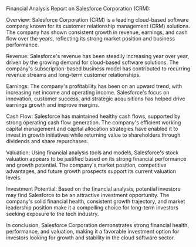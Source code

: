 Financial Analysis Report on Salesforce Corporation (CRM):

Overview:
Salesforce Corporation (CRM) is a leading cloud-based software company known for its customer relationship management (CRM) solutions. The company has shown consistent growth in revenue, earnings, and cash flow over the years, reflecting its strong market position and business performance.

Revenue:
Salesforce's revenue has been steadily increasing year over year, driven by the growing demand for cloud-based software solutions. The company's subscription-based business model has contributed to recurring revenue streams and long-term customer relationships.

Earnings:
The company's profitability has been on an upward trend, with increasing net income and operating income. Salesforce's focus on innovation, customer success, and strategic acquisitions has helped drive earnings growth and improve margins.

Cash Flow:
Salesforce has maintained healthy cash flows, supported by strong operating cash flow generation. The company's efficient working capital management and capital allocation strategies have enabled it to invest in growth initiatives while returning value to shareholders through dividends and share repurchases.

Valuation:
Using financial analysis tools and models, Salesforce's stock valuation appears to be justified based on its strong financial performance and growth potential. The company's market position, competitive advantages, and future growth prospects support its current valuation levels.

Investment Potential:
Based on the financial analysis, potential investors may find Salesforce to be an attractive investment opportunity. The company's solid financial health, consistent growth trajectory, and market leadership position make it a compelling choice for long-term investors seeking exposure to the tech industry.

In conclusion, Salesforce Corporation demonstrates strong financial health, performance, and valuation, making it a favorable investment option for investors looking for growth and stability in the cloud software sector.